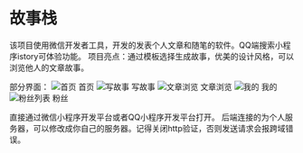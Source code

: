 

# 故事栈
该项目使用微信开发者工具，开发的发表个人文章和随笔的软件。QQ端搜索小程序istory可体验功能。
项目亮点：通过模板选择生成故事，优美的设计风格，可以浏览他人的文章故事。

部分界面：
![首页](https://imgchr.com/i/NRdyi4) 
首页
![写故事](https://imgchr.com/i/NRdroF) 
写故事
![文章浏览](https://imgchr.com/i/NRdcW9) 
文章浏览
![我的](https://imgchr.com/i/NRdDdU)
我的
![粉丝列表](https://imgchr.com/i/NRd6JJ)
粉丝

直接通过微信小程序开发平台或者QQ小程序开发平台打开。
后端连接的为个人服务器，可以修改成你自己的服务器。记得关闭http验证，否则发送请求会报跨域错误。




